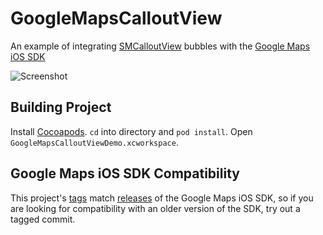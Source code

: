 GoogleMapsCalloutView
=====================

An example of integrating [SMCalloutView](https://github.com/nfarina/calloutview) bubbles with the [Google Maps iOS SDK](https://developers.google.com/maps/documentation/ios/)

![Screenshot](https://raw.github.com/ryanmaxwell/GoogleMapsCalloutView/master/LouvreScreenshot.png)

## Building Project
Install [Cocoapods](http://cocoapods.org). `cd` into directory and `pod install`. Open `GoogleMapsCalloutViewDemo.xcworkspace`. 

## Google Maps iOS SDK Compatibility
This project's [tags](https://github.com/ryanmaxwell/GoogleMapsCalloutView/tags) match [releases](https://developers.google.com/maps/documentation/ios/releases) of the Google Maps iOS SDK, so if you are looking for compatibility with an older version of the SDK, try out a tagged commit.